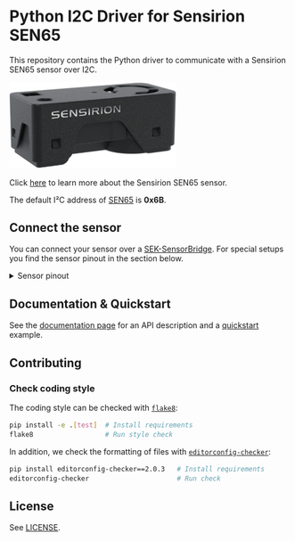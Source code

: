 # Python I2C Driver for Sensirion SEN65

This repository contains the Python driver to communicate with a Sensirion SEN65 sensor over I2C.

<img src="https://raw.githubusercontent.com/Sensirion/python-i2c-sen65/master/images/sen6x.png"
    width="300px" alt="SEN65 picture">


Click [here](https://sensirion.com/sen6x-air-quality-sensor-platform) to learn more about the Sensirion SEN65 sensor.



The default I²C address of [SEN65](https://www.sensirion.com/products/catalog/SEN65) is **0x6B**.



## Connect the sensor

You can connect your sensor over a [SEK-SensorBridge](https://developer.sensirion.com/sensirion-products/sek-sensorbridge/).
For special setups you find the sensor pinout in the section below.

<details><summary>Sensor pinout</summary>
<p>
<img src="https://raw.githubusercontent.com/Sensirion/python-i2c-sen65/master/images/sen6x-pinout.png"
     width="300px" alt="sensor wiring picture">

| *Pin* | *Cable Color* | *Name* | *Description*  | *Comments* |
|-------|---------------|:------:|----------------|------------|
| 1 | red | VDD | Supply Voltage | 3.3V ±5%
| 2 | black | GND | Ground |
| 3 | green | SDA | I2C: Serial data input / output | TTL 5V compatible
| 4 | yellow | SCL | I2C: Serial clock input | TTL 5V compatible
| 5 |  | NC | Do not connect | Ground (Pins 2 and 5 are connected internally)
| 6 |  | NC | Do not connect | Supply voltage (Pins 1 and 6 are connected internally)


</p>
</details>


## Documentation & Quickstart

See the [documentation page](https://sensirion.github.io/python-i2c-sen65) for an API description and a
[quickstart](https://sensirion.github.io/python-i2c-sen65/execute-measurements.html) example.


## Contributing

### Check coding style

The coding style can be checked with [`flake8`](http://flake8.pycqa.org/):

```bash
pip install -e .[test]  # Install requirements
flake8                  # Run style check
```

In addition, we check the formatting of files with
[`editorconfig-checker`](https://editorconfig-checker.github.io/):

```bash
pip install editorconfig-checker==2.0.3   # Install requirements
editorconfig-checker                      # Run check
```

## License

See [LICENSE](LICENSE).